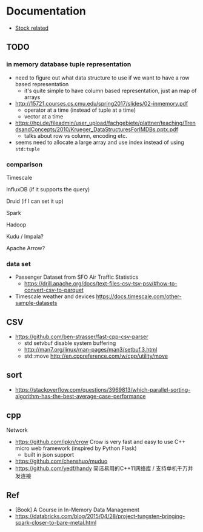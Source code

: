 # Documentation

- [Stock related](stock)

## TODO

### in memory database tuple representation

- need to figure out what data structure to use if we want to have a row based representation
  - it's quite simple to have column based representation, just an map of arrays
- http://15721.courses.cs.cmu.edu/spring2017/slides/02-inmemory.pdf
  - operator at a time (instead of tuple at a time)
  - vector at a time
- https://hpi.de/fileadmin/user_upload/fachgebiete/plattner/teaching/TrendsandConcepts/2010/Krueger_DataStructuresForIMDBs.pptx.pdf
  - talks about row vs column, encoding etc.
- seems need to allocate a large array and use index instead of using `std:tuple`

### comparison

Timescale

InfluxDB (if it supports the query)

Druid (if I can set it up)

Spark

Hadoop

Kudu / Impala?

Apache Arrow?

### data set

- Passenger Dataset from SFO Air Traffic Statistics
  - https://drill.apache.org/docs/text-files-csv-tsv-psv/#how-to-convert-csv-to-parquet
- Timescale weather and devices https://docs.timescale.com/other-sample-datasets

## CSV

- https://github.com/ben-strasser/fast-cpp-csv-parser
  - std setvbuf disable system buffering
  - http://man7.org/linux/man-pages/man3/setbuf.3.html
  - std::move http://en.cppreference.com/w/cpp/utility/move

## sort

- https://stackoverflow.com/questions/3969813/which-parallel-sorting-algorithm-has-the-best-average-case-performance

## cpp

Network

- https://github.com/ipkn/crow Crow is very fast and easy to use C++ micro web framework (inspired by Python Flask)
  - built in json support
- https://github.com/chenshuo/muduo
- https://github.com/yedf/handy 简洁易用的C++11网络库 / 支持单机千万并发连接

## Ref

- [Book] A Course in In-Memory Data Management
- https://databricks.com/blog/2015/04/28/project-tungsten-bringing-spark-closer-to-bare-metal.html
